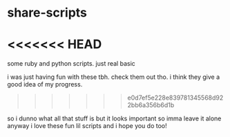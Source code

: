 # share-scripts
<<<<<<< HEAD
=======
some ruby and python scripts. just real basic

i was just having fun with these tbh.
check them out tho. i think they give a good idea of my progress.
>>>>>>> e0d7ef5e228e839781345568d922bb6a356b6d1b

so i dunno what all that stuff is but it looks important so imma leave it alone
anyway i love these fun lil scripts and i hope you do too!
